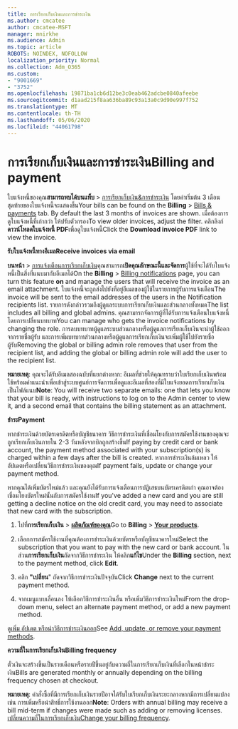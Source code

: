 ```yaml
---
title: การเรียกเก็บเงินและการชําระเงิน
ms.author: cmcatee
author: cmcatee-MSFT
manager: mnirkhe
ms.audience: Admin
ms.topic: article
ROBOTS: NOINDEX, NOFOLLOW
localization_priority: Normal
ms.collection: Adm_O365
ms.custom:
- "9001669"
- "3752"
ms.openlocfilehash: 19871ba1cb6d12be3c0eab462adcbe0840afeebe
ms.sourcegitcommit: d1aad215f8aa636ba89c93a13a0c9d90e997f752
ms.translationtype: MT
ms.contentlocale: th-TH
ms.lasthandoff: 05/06/2020
ms.locfileid: "44061798"
---
```

# <a name="billing-and-payment"></a><span data-ttu-id="74034-102">การเรียกเก็บเงินและการชําระเงิน</span><span class="sxs-lookup"><span data-stu-id="74034-102">Billing and payment</span></span>

<span data-ttu-id="74034-103">ใบแจ้งหนี้ของคุณ**สามารถพบได้บนแท็บ** > [การเรียกเก็บเงิน&การชําระเงิน](https://go.microsoft.com/fwlink/p/?linkid=848039)  โดยค่าเริ่มต้น 3 เดือนสุดท้ายของใบแจ้งหนี้จะแสดงขึ้น</span><span class="sxs-lookup"><span data-stu-id="74034-103">Your bills can be found on the **Billing** > [Bills & payments](https://go.microsoft.com/fwlink/p/?linkid=848039) tab.  By default the last 3 months of invoices are shown.</span></span>  <span data-ttu-id="74034-104">เมื่อต้องการดูใบแจ้งหนี้ที่เก่ากว่า ให้ปรับตัวกรอง</span><span class="sxs-lookup"><span data-stu-id="74034-104">To view older invoices, adjust the filter.</span></span>  <span data-ttu-id="74034-105">คลิกลิงก์**ดาวน์โหลดใบแจ้งหนี้ PDF**เพื่อดูใบแจ้งหนี้</span><span class="sxs-lookup"><span data-stu-id="74034-105">Click the **Download invoice PDF** link to view the invoice.</span></span>

<span data-ttu-id="74034-106">**รับใบแจ้งหนี้ทางอีเมล**</span><span class="sxs-lookup"><span data-stu-id="74034-106">**Receive invoices via email**</span></span>

<span data-ttu-id="74034-107">**บนหน้า** > [การแจ้งเตือนการเรียกเก็บเงิน](https://go.microsoft.com/fwlink/p/?linkid=853212)คุณสามารถ**เปิดคุณลักษณะนี้และจัดการ**ผู้ใช้ที่จะได้รับใบแจ้งหนี้เป็นสิ่งที่แนบมากับอีเมลได้</span><span class="sxs-lookup"><span data-stu-id="74034-107">On the **Billing** > [Billing notifications](https://go.microsoft.com/fwlink/p/?linkid=853212) page, you can turn this feature **on** and manage the users that will receive the invoice as an email attachment.</span></span> <span data-ttu-id="74034-108">ใบแจ้งหนี้จะถูกส่งไปยังที่อยู่อีเมลของผู้ใช้ในรายการผู้รับการแจ้งเตือน</span><span class="sxs-lookup"><span data-stu-id="74034-108">The invoice will be sent to the email addresses of the users in the Notification recipients list.</span></span> <span data-ttu-id="74034-109">รายการดังกล่าวรวมถึงผู้ดูแลระบบการเรียกเก็บเงินและส่วนกลางทั้งหมด</span><span class="sxs-lookup"><span data-stu-id="74034-109">The list includes all billing and global admins.</span></span>  <span data-ttu-id="74034-110">คุณสามารถจัดการผู้ที่ได้รับการแจ้งเตือนใบแจ้งหนี้โดยการเปลี่ยนบทบาท</span><span class="sxs-lookup"><span data-stu-id="74034-110">You can manage who gets the invoice notifications by changing the role.</span></span>  <span data-ttu-id="74034-111">การลบบทบาทผู้ดูแลระบบส่วนกลางหรือผู้ดูแลการเรียกเก็บเงินจะนําผู้ใช้ออกจากรายชื่อผู้รับ และการเพิ่มบทบาทส่วนกลางหรือผู้ดูแลการเรียกเก็บเงินจะเพิ่มผู้ใช้ไปยังรายชื่อผู้รับ</span><span class="sxs-lookup"><span data-stu-id="74034-111">Removing the global or billing admin role removes that user from the recipient list, and adding the global or billing admin role will add the user to the recipient list.</span></span>

<span data-ttu-id="74034-112">**หมายเหตุ**: คุณจะได้รับอีเมลสองฉบับที่แยกต่างหาก: อีเมลที่ช่วยให้คุณทราบว่าใบเรียกเก็บเงินพร้อมใช้พร้อมคําแนะนําเพื่อเข้าสู่ระบบศูนย์การจัดการเพื่อดูและอีเมลที่สองที่มีใบแจ้งยอดการเรียกเก็บเงินเป็นไฟล์แนบ</span><span class="sxs-lookup"><span data-stu-id="74034-112">**Note**: You will receive two separate emails: one that lets you know that your bill is ready, with instructions to log on to the Admin center to view it, and a second email that contains the billing statement as an attachment.</span></span>

<span data-ttu-id="74034-113">**ชำระ**</span><span class="sxs-lookup"><span data-stu-id="74034-113">**Payment**</span></span>

<span data-ttu-id="74034-114">หากชําระเงินด้วยบัตรเครดิตหรือบัญชีธนาคาร วิธีการชําระเงินที่เชื่อมโยงกับการสมัครใช้งานของคุณจะถูกเรียกเก็บเงินภายใน 2-3 วันหลังจากบิลถูกสร้างขึ้น</span><span class="sxs-lookup"><span data-stu-id="74034-114">If paying by credit card or bank account, the payment method associated with your subscription(s) is charged within a few days after the bill is created.</span></span>  <span data-ttu-id="74034-115">หากการชําระเงินล้มเหลว ให้อัปเดตหรือเปลี่ยนวิธีการชําระเงินของคุณ</span><span class="sxs-lookup"><span data-stu-id="74034-115">If payment fails, update or change your payment method.</span></span> 

<span data-ttu-id="74034-116">หากคุณได้เพิ่มบัตรใหม่แล้ว และคุณยังได้รับการแจ้งเตือนการปฏิเสธบนบัตรเครดิตเก่า คุณอาจต้องเชื่อมโยงบัตรใหม่นั้นกับการสมัครใช้งาน</span><span class="sxs-lookup"><span data-stu-id="74034-116">If you've added a new card and you are still getting a decline notice on the old credit card, you may need to associate that new card with the subscription.</span></span>

1. <span data-ttu-id="74034-117">ไปที่**การเรียกเก็บเงิน** > **[ผลิตภัณฑ์ของคุณ](https://go.microsoft.com/fwlink/p/?linkid=842054)**</span><span class="sxs-lookup"><span data-stu-id="74034-117">Go to **Billing** > **[Your products](https://go.microsoft.com/fwlink/p/?linkid=842054)**.</span></span>

2. <span data-ttu-id="74034-118">เลือกการสมัครใช้งานที่คุณต้องการชําระเงินด้วยบัตรหรือบัญชีธนาคารใหม่</span><span class="sxs-lookup"><span data-stu-id="74034-118">Select the subscription that you want to pay with the new card or bank account.</span></span> <span data-ttu-id="74034-119">ในส่วน**การเรียกเก็บเงิน**ถัดจากวิธีการชําระเงิน ให้คลิก**แก้ไข**</span><span class="sxs-lookup"><span data-stu-id="74034-119">Under the **Billing** section, next to the payment method, click **Edit**.</span></span>

3. <span data-ttu-id="74034-120">คลิก **"เปลี่ยน**" ถัดจากวิธีการชําระเงินปัจจุบัน</span><span class="sxs-lookup"><span data-stu-id="74034-120">Click **Change** next to the current payment method.</span></span>

4. <span data-ttu-id="74034-121">จากเมนูแบบเลื่อนลง ให้เลือกวิธีการชําระเงินอื่น หรือเพิ่มวิธีการชําระเงินใหม่</span><span class="sxs-lookup"><span data-stu-id="74034-121">From the drop-down menu, select an alternate payment method, or add a new payment method.</span></span>

<span data-ttu-id="74034-122">ดู[เพิ่ม อัปเดต หรือนําวิธีการชําระเงินออก](https://go.microsoft.com/fwlink/?linkid=2118133)</span><span class="sxs-lookup"><span data-stu-id="74034-122">See [Add, update, or remove your payment methods](https://go.microsoft.com/fwlink/?linkid=2118133).</span></span>

<span data-ttu-id="74034-123">**ความถี่ในการเรียกเก็บเงิน**</span><span class="sxs-lookup"><span data-stu-id="74034-123">**Billing frequency**</span></span>

<span data-ttu-id="74034-124">ตั๋วเงินจะสร้างขึ้นเป็นรายเดือนหรือรายปีขึ้นอยู่กับความถี่ในการเรียกเก็บเงินที่เลือกในหน้าชําระเงิน</span><span class="sxs-lookup"><span data-stu-id="74034-124">Bills are generated monthly or annually depending on the billing frequency chosen at checkout.</span></span>  

<span data-ttu-id="74034-125">**หมายเหตุ**: คําสั่งซื้อที่มีการเรียกเก็บเงินรายปีอาจได้รับใบเรียกเก็บเงินระยะกลางหากมีการเปลี่ยนแปลง เช่น การเพิ่มหรือนําสิทธิ์การใช้งานออก</span><span class="sxs-lookup"><span data-stu-id="74034-125">**Note**: Orders with annual billing may receive a bill mid-term if changes were made such as adding or removing licenses.</span></span>  <span data-ttu-id="74034-126">[เปลี่ยนความถี่ในการเรียกเก็บเงิน](https://go.microsoft.com/fwlink/?linkid=2119148)</span><span class="sxs-lookup"><span data-stu-id="74034-126">[Change your billing frequency](https://go.microsoft.com/fwlink/?linkid=2119148).</span></span>
